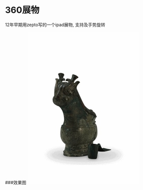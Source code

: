 # 360展物
12年早期用zepto写的一个ipad展物, 支持及手势旋转

###效果图
![img](https://github.com/heruijun/chahu/blob/master/wu.gif)
